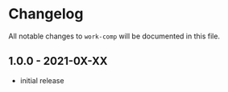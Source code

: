 # Changelog

All notable changes to `work-comp` will be documented in this file.

## 1.0.0 - 2021-0X-XX

- initial release
